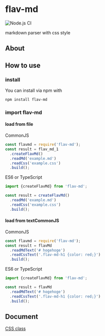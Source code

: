 # flav-md
![Node.js CI](https://github.com/jiko21/flav-md/workflows/Node.js%20CI/badge.svg)

markdown parser with css style

## About
## How to use
### install
You can install via npm with
```bash
npm install flav-md
```

### import flav-md
#### load from file

CommonJS
```js
const flavmd = require('flav-md');
const result = flav_md_1
  .createFlavMd()
  .readMd('example.md')
  .readCss('example.css')
  .build();
```

ES6 or TypeScript
```ts
import {createFlavMd} from 'flav-md';

const result = createFlavMd()
  .readMd('example.md')
  .readCss('example.css')
  .build();
```

#### load from textCommonJS
CommonJS
```js
const flavmd = require('flav-md');
const result = flavMd
  .readMdText('# hogehoge')
  .readCssText('.flav-md-h1 {color: red;}')
  .build();
```

ES6 or TypeScript
```ts
import {createFlavMd} from 'flav-md';

const result = flavMd
  .readMdText('# hogehoge')
  .readCssText('.flav-md-h1 {color: red;}')
  .build();
```

## Document
[CSS class](https://github.com/jiko21/flav-md/wiki/CSS-class-name-for-flav-md)
